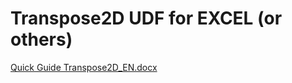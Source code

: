 # Transpose2D UDF for EXCEL (or others)
[Quick Guide Transpose2D_EN.docx](https://github.com/user-attachments/files/18815075/Quick.Guide.Transpose2D_EN.docx)
